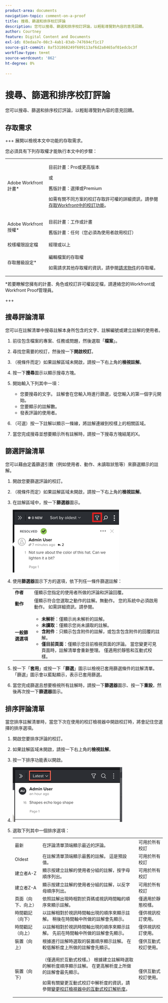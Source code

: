 ```yaml
---
product-area: documents
navigation-topic: comment-on-a-proof
title: 搜尋、篩選和排序校訂評論
description: 您可以搜尋、篩選和排序校訂評論，以輕鬆導覽對內容的意見回饋。
author: Courtney
feature: Digital Content and Documents
exl-id: 03edaa7e-08c3-4ab1-83ab-747694cf1c17
source-git-commit: 8af531868249f609113af6d2a8465af01edcbc3f
workflow-type: tm+mt
source-wordcount: '862'
ht-degree: 0%

---
```


# 搜尋、篩選和排序校訂評論

您可以搜尋、篩選和排序校訂評論，以輕鬆導覽對內容的意見回饋。

## 存取需求

+++ 展開以檢視本文中功能的存取需求。

您必須具有下列存取權才能執行本文中的步驟：

<table style="table-layout:auto"> 
 <col> 
 <col> 
 <tbody> 
  <tr> 
   <td role="rowheader">Adobe Workfront計畫*</td> 
   <td> <p>目前計畫：Pro或更高版本</p> <p>或</p> <p>舊版計畫：選擇或Premium</p> <p>如需有關不同方案的校訂存取許可權的詳細資訊，請參閱<a href="/help/quicksilver/administration-and-setup/manage-workfront/configure-proofing/access-to-proofing-functionality.md" class="MCXref xref">存取Workfront中的校訂功能</a>。</p> </td> 
  </tr> 
  <tr> 
   <td role="rowheader">Adobe Workfront授權*</td> 
   <td> <p>目前計畫：工作或計畫</p> <p>舊版計畫：任何（您必須為使用者啟用校訂）</p> </td> 
  </tr> 
  <tr> 
   <td role="rowheader">校樣權限設定檔 </td> 
   <td>經理或以上</td> 
  </tr> 
  <tr> 
   <td role="rowheader">存取層級設定*</td> 
   <td> <p>編輯檔案的存取權</p> <p>如需請求其他存取權的資訊，請參閱<a href="../../../../workfront-basics/grant-and-request-access-to-objects/request-access.md" class="MCXref xref">請求物件</a>的存取權。</p> </td> 
  </tr> 
 </tbody> 
</table>

&#42;若要瞭解您擁有的計畫、角色或校訂許可權設定檔，請連絡您的Workfront或Workfront Proof管理員。

+++

## 搜尋評論清單

您可以在註解清單中搜尋註解本身所包含的文字、註解編號或建立註解的使用者。

1. 前往包含檔案的專案、任務或問題，然後選取「**檔案**」。
1. 尋找您需要的校訂，然後按一下&#x200B;**開啟校訂**。

1. （視條件而定）如果註解區域未開啟，請按一下右上角的&#x200B;**檢視註解**。
1. 按一下&#x200B;**搜尋**&#x200B;圖示以顯示搜尋方塊。

1. 開始輸入下列其中一項：

   * 您要搜尋的文字。 註解會在您輸入時進行篩選，從您輸入的第一個字元開始。
   * 您要顯示的註解數。
   * 發表評論的使用者。

1. （可選）按一下註解以顯示一條線，將註解連線到校樣上的相關區域。
1. 當您完成搜尋並想要顯示所有註解時，請按一下搜尋方塊結尾的X。

## 篩選評論清單

您可以藉由定義篩選引數（例如使用者、動作、未讀取狀態等）來篩選顯示的註解。

1. 開啟您要篩選評論的校訂。
1. （視條件而定）如果註解區域未開啟，請按一下右上角的&#x200B;**檢視註解**。
1. 在註解區域中，按一下&#x200B;**篩選器**&#x200B;圖示。

   ![proof_comment_filter.png](assets/proof-comment-filter.png)

1. 使用&#x200B;**篩選器**&#x200B;圖示下方的選項，依下列任一條件篩選註解：

   <table style="table-layout:auto"> 
    <col> 
    <col> 
    <tbody> 
     <tr> 
      <td role="rowheader"><strong>作者</strong> </td> 
      <td>僅顯示您指定的使用者所做的評論和評論回覆。 </td> 
     </tr> 
     <tr> 
      <td role="rowheader"><strong>動作</strong> </td> 
      <td>僅顯示符合您選取之動作的註解。無動作。 您的系統中必須啟用動作。 如需詳細資訊，請參閱。<!--
        &nbsp;
       --></td> 
     </tr> 
     <tr> 
      <td role="rowheader"><strong>一般篩選選項</strong> </td> 
      <td> 
       <ul> 
        <li><strong>未解析</strong>：僅顯示尚未解析的註解。 </li> 
        <li><strong>未讀取</strong>：僅顯示您尚未讀取的註解。 </li> 
        <li><strong>含附件</strong>：只顯示包含附件的註解，或包含包含附件的回覆的註解。</li> 
        <li><strong>僅目前頁面</strong>：僅顯示您目前檢視頁面的評論。 當您變更可見頁面時，註解清單會重新整理。 僅適用於靜態和互動式校樣。</li> 
       </ul> </td> 
     </tr> 
    </tbody> 
   </table>

1. 按一下「**套用**」或按一下「**篩選**」圖示以檢視已套用篩選條件的註解清單。 「篩選」圖示會以藍點顯示，表示已套用篩選。

1. 當您完成篩選且想要檢視所有註解時，請按一下&#x200B;**篩選器**&#x200B;圖示、按一下&#x200B;**重設**，然後再次按一下&#x200B;**篩選器**&#x200B;圖示。

## 排序評論清單

當您排序註解清單時，當您下次在使用的校訂檢視器中開啟校訂時，將會記住您選擇的排序選項。

1. 開啟您要排序評論的校訂。
1. 如果註解區域未開啟，請按一下右上角的&#x200B;**檢視註解**。

1. 按一下排序功能表以開啟。
1. ![](assets/mceclip3.png)

1. 選取下列其中一個排序選項：

   <table style="table-layout:auto"> 
    <col> 
    <col> 
    <col> 
    <tbody> 
     <tr> 
      <td role="rowheader">最新</td> 
      <td>在評論清單頂端顯示最近的評論。</td> 
      <td>可用於所有校訂</td> 
     </tr> 
     <tr> 
      <td role="rowheader">Oldest</td> 
      <td>在註解清單頂端顯示最舊的註解。 這是預設值。 </td> 
      <td>可用於所有校訂</td> 
     </tr> 
     <tr> 
      <td role="rowheader">建立者A-Z</td> 
      <td>顯示按建立註解的使用者分組的註解，按字母順序列出。</td> 
      <td>可用於所有校訂</td> 
     </tr> 
     <tr> 
      <td role="rowheader">建立者Z-A</td> 
      <td>顯示按建立註解的使用者分組的註解，以反字母順序列出。</td> 
      <td>可用於所有校訂</td> 
     </tr> 
     <tr> 
      <td role="rowheader">頁面（向下、向上）</td> 
      <td>依照註解出現時相對於頁碼或視訊時間軸的順序來顯示註解。 </td> 
      <td>僅適用於靜態校樣。</td> 
     </tr> 
     <tr> 
      <td role="rowheader">時間戳記（向下）</td> 
      <td>以註解相對於視訊時間軸出現的順序來顯示註解。 稍後在時間軸中所做的註解會先顯示。 </td> 
      <td>僅供視訊校訂使用。</td> 
     </tr> 
     <tr> 
      <td role="rowheader">時間戳記（向上）</td> 
      <td>以註解相對於視訊時間軸出現的順序來顯示註解。 先前在時間軸中所做的註解會先顯示。 </td> 
      <td>僅供視訊校訂使用。</td> 
     </tr> 
     <tr> 
      <td role="rowheader">裝置（向上）</td> 
      <td>根據進行註解時選取的裝置順序顯示註解。 在較低解析度上所做的註解會先顯示。</td> 
      <td>僅供互動式校訂使用。</td> 
     </tr> 
     <tr> 
      <td role="rowheader">裝置（向下）</td> 
      <td> <p>（僅適用於互動式校樣。） 根據建立註解時選取的解析度順序顯示註解。 在更高解析度上所做的註解會最先顯示。</p> <p>如需有關變更互動式校訂中解析度的資訊，請參閱<a href="../../../../review-and-approve-work/proofing/reviewing-proofs-within-workfront/review-a-proof/view-interactive-content-as-it-appears-in-device.md" class="MCXref xref">變更校訂檢視器中的互動式校訂解析度</a>。</p> </td> 
      <td>僅供互動式校訂使用。</td> 
     </tr> 
    </tbody> 
   </table>
